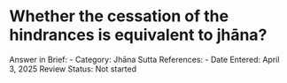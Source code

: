 # Whether the cessation of the hindrances is equivalent to jhāna?

Answer in Brief: -
 Category: Jhāna
Sutta References: -
Date Entered: April 3, 2025
Review Status: Not started